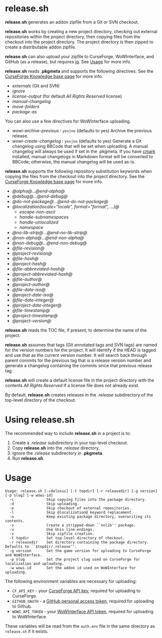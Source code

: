 release.sh
==========

__release.sh__ generates an addon zipfile from a Git or SVN checkout.

__release.sh__ works by creating a new project directory, checking out external
repositories within the project directory, then copying files from the checkout
into the project directory.  The project directory is then zipped to create a
distributable addon zipfile.

__release.sh__ can also upload your zipfile to CurseForge, WoWInterface, and
GitHub (as a release), but requires [jq](https://stedolan.github.io/jq/). See [Usage](#usage) for more info.

__release.sh__ reads __.pkgmeta__ and supports the following directives. See the [CurseForge Knowledge base page](http://legacy.curseforge.com/wiki/projects/pkgmeta-file/) for more info.

  - *externals* (Git and SVN)
  - *ignore*
  - *license-output* (for default *All Rights Reserved* license)
  - *manual-changelog*
  - *move-folders*
  - *package-as*

You can also use a few directives for WoWInterface uploading.

  - *wowi-archive-previous* : `yes|no` (defaults to yes) Archive the previous release.
  - *wowi-create-changelog* : `yes|no` (defaults to yes) Generate a Git changelog using BBCode that will be set when uploading. A manual changelog will always be used if set in the .pkgmeta. If you have [cmark](https://github.com/jgm/cmark) installed, manual changelogs in Markdown format will be converted to BBCode; otherwise, the manual changelog will be used as-is.

__release.sh__ supports the following repository substitution keywords when
copying the files from the checkout into the project directory. See the [CurseForge Knowledge base page](http://legacy.curseforge.com/wiki/repositories/repository-keyword-substitutions/) for more info.

  - *@alpha@*...*@end-alpha@*
  - *@debug@*...*@end-debug@*
  - *@do-not-package@*...*@end-do-not-package@*
  - *@localization(locale="locale", format="format", ...)@*
    - *escape-non-ascii*
    - *handle-subnamespaces*
    - *handle-unlocalized*
    - *namespace*
  - *@no-lib-strip@*...*@end-no-lib-strip@*
  - *@non-alpha@*...*@end-non-alpha@*
  - *@non-debug@*...*@end-non-debug@*
  - *@file-revision@*
  - *@project-revision@*
  - *@file-hash@*
  - *@project-hash@*
  - *@file-abbreviated-hash@*
  - *@project-abbreviated-hash@*
  - *@file-author@*
  - *@project-author@*
  - *@file-date-iso@*
  - *@project-date-iso@*
  - *@file-date-integer@*
  - *@project-date-integer@*
  - *@file-timestamp@*
  - *@project-timestamp@*
  - *@project-version@*

__release.sh__ reads the TOC file, if present, to determine the name of the
project.

__release.sh__ assumes that tags (Git annotated tags and SVN tags) are named for
the version numbers for the project.  It will identify if the HEAD is tagged and
use that as the current version number.  It will search back through parent
commits for the previous tag that is a release version number and generate a
changelog containing the commits since that previous release tag.

__release.sh__ will create a default license file in the project directory with
the contents *All Rights Reserved* if a license file does not already exist.

By default, __release.sh__ creates releases in the *.release* subdirectory of the
top-level directory of the checkout.

Using release.sh
================

The recommended way to include __release.sh__ in a project is to:

1.  Create a *.release* subdirectory in your top-level checkout.
2.  Copy __release.sh__ into the *.release* directory.
3.  Ignore the *.release* subdirectory in __.pkgmeta__.
4.  Run __release.sh__.

Usage
=====
```
Usage: release.sh [-cdelosuz] [-t topdir] [-r releasedir] [-g version] [-p slug] [-w wowi-id]
  -c               Skip copying files into the package directory.
  -d               Skip uploading.
  -e               Skip checkout of external repositories.
  -l               Skip @localization@ keyword replacement.
  -o               Keep existing package directory, overwriting its contents.
  -s               Create a stripped-down ``nolib'' package.
  -u               Use Unix line-endings.
  -z               Skip zipfile creation.
  -t topdir        Set top-level directory of checkout.
  -r releasedir    Set directory containing the package directory. Defaults to ``$topdir/.release''.
  -g version       Set the game version for uploading to CurseForge and WoWInterface.
  -p slug          Set the project slug used on CurseForge for localization and uploading.
  -w wowi-id       Set the addon id used on WoWInterface for uploading.
```

The following environment variables are necessary for uploading:

  - `CF_API_KEY` - your [CurseForge API key](https://wow.curseforge.com/home/api-key/), required for uploading to CurseForge.
  - `GITHUB_OAUTH` - a [GitHub personal access token](https://github.com/settings/tokens), required for uploading to Github.
  - `WOWI_API_TOKEN` - your [WoWInterface API token](https://www.wowinterface.com/downloads/filecpl.php?action=apitokens), required for uploading to WoWInterface.

These variables will be read from the `auth.env` file in the same directory as `release.sh` if it exists.

